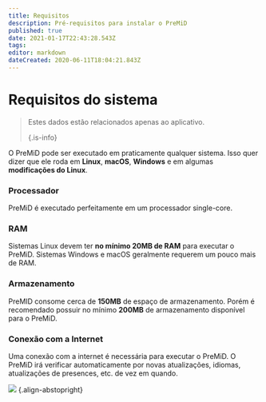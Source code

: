 ```yaml
---
title: Requisitos
description: Pré-requisitos para instalar o PreMiD
published: true
date: 2021-01-17T22:43:28.543Z
tags:
editor: markdown
dateCreated: 2020-06-11T18:04:21.843Z
---
```


# Requisitos do sistema

> Estes dados estão relacionados apenas ao aplicativo. 
> 
> {.is-info}

O PreMiD pode ser executado em praticamente qualquer sistema. Isso quer dizer que ele roda em **Linux**, **macOS**, **Windows** e em algumas **modificações do Linux**.

### Processador
PreMiD é executado perfeitamente em um processador single-core.

### RAM
Sistemas Linux devem ter **no mínimo 20MB de RAM** para executar o PreMiD. Sistemas Windows e macOS geralmente requerem um pouco mais de RAM.

### Armazenamento
PreMID consome cerca de **150MB** de espaço de armazenamento. Porém é recomendado possuir no mínimo **200MB** de armazenamento disponível para o PreMiD.

### Conexão com a Internet
Uma conexão com a internet é necessária para executar o PreMiD. O PreMiD irá verificar automaticamente por novas atualizações, idiomas, atualizações de presences, etc. de vez em quando.

![](https://a.icons8.com/ViUXyjOj/f4tFww/svg.svg) {.align-abstopright}